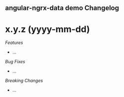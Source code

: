 ## angular-ngrx-data demo Changelog

<a name="x.y.z"></a>

# x.y.z (yyyy-mm-dd)

_Features_

* ...

_Bug Fixes_

* ...

_Breaking Changes_

* ...
